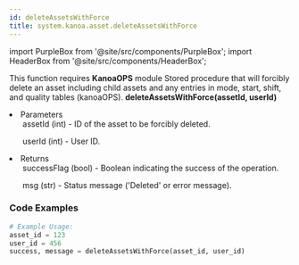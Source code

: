 ```yaml
---
id: deleteAssetsWithForce
title: system.kanoa.asset.deleteAssetsWithForce
---
```


import PurpleBox from '@site/src/components/PurpleBox';
import HeaderBox from '@site/src/components/HeaderBox';

<PurpleBox>This function requires <b>KanoaOPS</b> module</PurpleBox>
<HeaderBox header="Description">Stored procedure that will forcibly delete an asset including child assets and any entries in mode, start, shift, and quality tables (kanoaOPS).</HeaderBox>
<HeaderBox header="Syntax">
    <b>deleteAssetsWithForce(assetId, userId)</b>
    <li> Parameters <br />
        <ul>assetId (int) - ID of the asset to be forcibly deleted.</ul>
        <ul>userId (int) - User ID.</ul>
    </li>
    <li> Returns <br />
        <ul>successFlag (bool) - Boolean indicating the success of the operation.</ul>
        <ul>msg (str) - Status message ('Deleted' or error message).</ul>
    </li>
</HeaderBox>

### Code Examples

```python
# Example Usage:
asset_id = 123
user_id = 456
success, message = deleteAssetsWithForce(asset_id, user_id)

